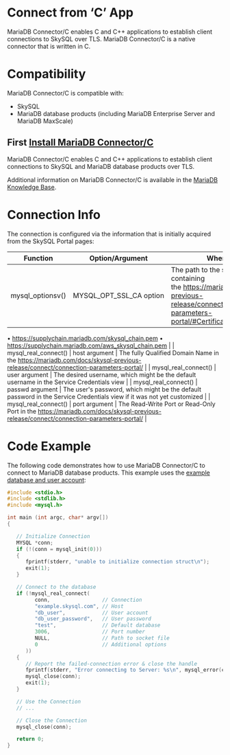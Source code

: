 # Connect from ‘C’ App

MariaDB Connector/C enables C and C++ applications to establish client connections to SkySQL over TLS. MariaDB Connector/C is a native connector that is written in C.

# Compatibility

MariaDB Connector/C is compatible with:

- SkySQL
- MariaDB database products (including MariaDB Enterprise Server and MariaDB MaxScale)

## First [Install MariaDB Connector/C](https://mariadb.com/docs/skysql-previous-release/connect/programming-languages/c/install/)

MariaDB Connector/C enables C and C++ applications to establish client connections to SkySQL and MariaDB database products over TLS.

Additional information on MariaDB Connector/C is available in the [MariaDB Knowledge Base](https://mariadb.com/kb/en/mariadb-connector-c/).

# Connection Info

The connection is configured via the information that is initially acquired from the SkySQL Portal pages:

| Function | Option/Argument | Where to find it |
| --- | --- | --- |
| mysql_optionsv() | MYSQL_OPT_SSL_CA option | The path to the skysql_chain.pem file containing the https://mariadb.com/docs/skysql-previous-release/connect/connection-parameters-portal/#Certificate_Authority_Chain
• https://supplychain.mariadb.com/skysql_chain.pem
• https://supplychain.mariadb.com/aws_skysql_chain.pem |
| mysql_real_connect() | host argument | The fully Qualified Domain Name in the https://mariadb.com/docs/skysql-previous-release/connect/connection-parameters-portal/ |
| mysql_real_connect() | user argument | The desired username, which might be the default username in the Service Credentials view |
| mysql_real_connect() | passwd argument | The user's password, which might be the default password in the Service Credentials view if it was not yet customized |
| mysql_real_connect() | port argument | The Read-Write Port or Read-Only Port in the https://mariadb.com/docs/skysql-previous-release/connect/connection-parameters-portal/ |

# Code Example

The following code demonstrates how to use MariaDB Connector/C to connect to MariaDB database products. This example uses the [example database and user account](https://mariadb.com/docs/skysql-previous-release/connect/programming-languages/c/example-setup/):

```c
#include <stdio.h>
#include <stdlib.h>
#include <mysql.h>

int main (int argc, char* argv[])
{

   // Initialize Connection
   MYSQL *conn;
   if (!(conn = mysql_init(0)))
   {
      fprintf(stderr, "unable to initialize connection struct\n");
      exit(1);
   }

   // Connect to the database
   if (!mysql_real_connect(
         conn,                 // Connection
         "example.skysql.com", // Host
         "db_user",            // User account
         "db_user_password",   // User password
         "test",               // Default database
         3006,                 // Port number
         NULL,                 // Path to socket file
         0                     // Additional options
      ))
   {
      // Report the failed-connection error & close the handle
      fprintf(stderr, "Error connecting to Server: %s\n", mysql_error(conn));
      mysql_close(conn);
      exit(1);
   }

   // Use the Connection
   // ...

   // Close the Connection
   mysql_close(conn);

   return 0;
}
```
